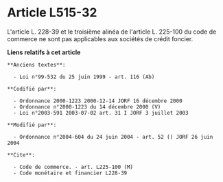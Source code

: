 # Article L515-32

L'article L. 228-39 et le troisième alinéa de l'article L. 225-100 du code de commerce ne sont pas applicables aux sociétés
de crédit foncier.

**Liens relatifs à cet article**

	**Anciens textes**:

	  - Loi n°99-532 du 25 juin 1999 - art. 116 (Ab)

	**Codifié par**:

	  - Ordonnance 2000-1223 2000-12-14 JORF 16 décembre 2000
	  - Ordonnance n°2000-1223 du 14 décembre 2000 (V)
	  - Loi n°2003-591 2003-07-02 art. 31 I JORF 3 juillet 2003

	**Modifié par**:

	  - Ordonnance n°2004-604 du 24 juin 2004 - art. 52 () JORF 26 juin 2004

	**Cite**:

	  - Code de commerce. - art. L225-100 (M)
	  - Code monétaire et financier L228-39
